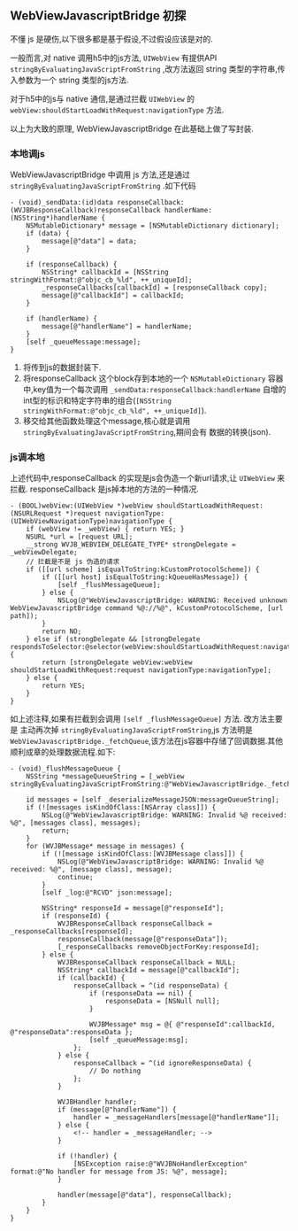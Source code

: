 ## WebViewJavascriptBridge 初探
不懂 js 是硬伤,以下很多都是基于假设,不过假设应该是对的.  

一般而言,对 native 调用h5中的js方法, `UIWebView` 有提供API `stringByEvaluatingJavaScriptFromString`
,改方法返回 string 类型的字符串,传入参数为一个 string 类型的js方法.

对于h5中的js与 native 通信,是通过拦截 `UIWebView` 的 `webView:shouldStartLoadWithRequest:navigationType` 方法.

以上为大致的原理, WebViewJavascriptBridge 在此基础上做了写封装.

### 本地调js

WebViewJavascriptBridge 中调用 js 方法,还是通过 `stringByEvaluatingJavaScriptFromString` .如下代码
```
- (void)_sendData:(id)data responseCallback:(WVJBResponseCallback)responseCallback handlerName:(NSString*)handlerName {
    NSMutableDictionary* message = [NSMutableDictionary dictionary];
    if (data) {
        message[@"data"] = data;
    }

    if (responseCallback) {
        NSString* callbackId = [NSString stringWithFormat:@"objc_cb_%ld", ++_uniqueId];
        _responseCallbacks[callbackId] = [responseCallback copy];
        message[@"callbackId"] = callbackId;
    }

    if (handlerName) {
        message[@"handlerName"] = handlerName;
    }
    [self _queueMessage:message];
}
```
1. 将传到js的数据封装下.
2. 将responseCallback 这个block存到本地的一个 `NSMutableDictionary` 容器中,key值为一个每次调用
  `_sendData:responseCallback:handlerName` 自增的int型的标识和特定字符串的组合(`[NSString stringWithFormat:@"objc_cb_%ld", ++_uniqueId]`).
3. 移交给其他函数处理这个message,核心就是调用 `stringByEvaluatingJavaScriptFromString`,期间会有
  数据的转换(json).

### js调本地
上述代码中,responseCallback 的实现是js会伪造一个新url请求,让 `UIWebView` 来拦截.
responseCallback 是js掉本地的方法的一种情况.
```
- (BOOL)webView:(UIWebView *)webView shouldStartLoadWithRequest:(NSURLRequest *)request navigationType:(UIWebViewNavigationType)navigationType {
    if (webView != _webView) { return YES; }
    NSURL *url = [request URL];
    __strong WVJB_WEBVIEW_DELEGATE_TYPE* strongDelegate = _webViewDelegate;
    // 拦截是不是 js 伪造的请求
    if ([[url scheme] isEqualToString:kCustomProtocolScheme]) {
        if ([[url host] isEqualToString:kQueueHasMessage]) {
            [self _flushMessageQueue];
        } else {
            NSLog(@"WebViewJavascriptBridge: WARNING: Received unknown WebViewJavascriptBridge command %@://%@", kCustomProtocolScheme, [url path]);
        }
        return NO;
    } else if (strongDelegate && [strongDelegate respondsToSelector:@selector(webView:shouldStartLoadWithRequest:navigationType:)]) {
        return [strongDelegate webView:webView shouldStartLoadWithRequest:request navigationType:navigationType];
    } else {
        return YES;
    }
}
```
如上述注释,如果有拦截到会调用 `[self _flushMessageQueue]` 方法.
改方法主要是 主动再次掉 `stringByEvaluatingJavaScriptFromString`,js 方法明是 `WebViewJavascriptBridge._fetchQueue`,该方法在js容器中存储了回调数据.其他顺利成章的处理数据流程.如下:
```
- (void)_flushMessageQueue {
    NSString *messageQueueString = [_webView stringByEvaluatingJavaScriptFromString:@"WebViewJavascriptBridge._fetchQueue();"];

    id messages = [self _deserializeMessageJSON:messageQueueString];
    if (![messages isKindOfClass:[NSArray class]]) {
        NSLog(@"WebViewJavascriptBridge: WARNING: Invalid %@ received: %@", [messages class], messages);
        return;
    }
    for (WVJBMessage* message in messages) {
        if (![message isKindOfClass:[WVJBMessage class]]) {
            NSLog(@"WebViewJavascriptBridge: WARNING: Invalid %@ received: %@", [message class], message);
            continue;
        }
        [self _log:@"RCVD" json:message];

        NSString* responseId = message[@"responseId"];
        if (responseId) {
            WVJBResponseCallback responseCallback = _responseCallbacks[responseId];
            responseCallback(message[@"responseData"]);
            [_responseCallbacks removeObjectForKey:responseId];
        } else {
            WVJBResponseCallback responseCallback = NULL;
            NSString* callbackId = message[@"callbackId"];
            if (callbackId) {
                responseCallback = ^(id responseData) {
                    if (responseData == nil) {
                        responseData = [NSNull null];
                    }

                    WVJBMessage* msg = @{ @"responseId":callbackId, @"responseData":responseData };
                    [self _queueMessage:msg];
                };
            } else {
                responseCallback = ^(id ignoreResponseData) {
                    // Do nothing
                };
            }

            WVJBHandler handler;
            if (message[@"handlerName"]) {
                handler = _messageHandlers[message[@"handlerName"]];
            } else {
                <!-- handler = _messageHandler; -->
            }

            if (!handler) {
                [NSException raise:@"WVJBNoHandlerException" format:@"No handler for message from JS: %@", message];
            }

            handler(message[@"data"], responseCallback);
        }
    }
}
```
